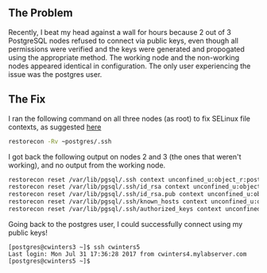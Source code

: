 ## The Problem

Recently, I beat my head against a wall for hours because 2 out of 3 PostgreSQL nodes refused to connect via public keys, even though all permissions were verified and the keys were generated and propogated using the appropriate method. The working node and the non-working nodes appeared identical in configuration. The only user experiencing the issue was the postgres user.

## The Fix

I ran the following command on all three nodes (as root) to fix SELinux file contexts, as suggested [here](https://superuser.com/a/676225/756803)
```bash
restorecon -Rv ~postgres/.ssh
```
I got back the following output on nodes 2 and 3 (the ones that weren't working), and no output from the working node.
```bash
restorecon reset /var/lib/pgsql/.ssh context unconfined_u:object_r:postgresql_db_t:s0->unconfined_u:object_r:ssh_home_t:s0
restorecon reset /var/lib/pgsql/.ssh/id_rsa context unconfined_u:object_r:postgresql_db_t:s0->unconfined_u:object_r:ssh_home_t:s0
restorecon reset /var/lib/pgsql/.ssh/id_rsa.pub context unconfined_u:object_r:postgresql_db_t:s0->unconfined_u:object_r:ssh_home_t:s0
restorecon reset /var/lib/pgsql/.ssh/known_hosts context unconfined_u:object_r:postgresql_db_t:s0->unconfined_u:object_r:ssh_home_t:s0
restorecon reset /var/lib/pgsql/.ssh/authorized_keys context unconfined_u:object_r:postgresql_db_t:s0->unconfined_u:object_r:ssh_home_t:s0
```

Going back to the postgres user, I could successfully connect using my public keys!

```
[postgres@cwinters3 ~]$ ssh cwinters5
Last login: Mon Jul 31 17:36:28 2017 from cwinters4.mylabserver.com
[postgres@cwinters5 ~]$ 
```
